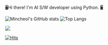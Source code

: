 
🖥️Hi there! I'm AI S/W developer using Python. 🖥️



![Mincheol's GitHub stats](https://github-readme-stats-git-addprogressrankicon-rickstaa.vercel.app/api?username=kimminchol1&hide_rank=true&line_height=15px)
![Top Langs](https://github-readme-stats.vercel.app/api/top-langs/?username=kimminchol1&layout=compact)

<img src="https://img.shields.io/badge/JavaScript-f7df1e?style=flat-square&logo=JavaScript&logoColor=white"/>

[![Hits](https://hits.seeyoufarm.com/api/count/incr/badge.svg?url=https://github.com/kimminchol1/kimminchol1.git%2Fgjbae1212%2Fhit-counter&count_bg=%2379C83D&title_bg=%23555555&icon=&icon_color=%23E7E7E7&title=hits&edge_flat=false)](https://hits.seeyoufarm.com)
